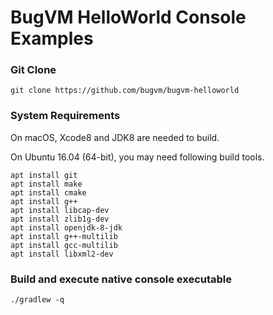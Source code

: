 # BugVM HelloWorld Console Examples

### Git Clone

```
git clone https://github.com/bugvm/bugvm-helloworld
```

### System Requirements

On macOS, Xcode8 and JDK8 are needed to build.

On Ubuntu 16.04 (64-bit), you may need following build tools.

 ```
 apt install git
 apt install make
 apt install cmake
 apt install g++
 apt install libcap-dev
 apt install zlib1g-dev
 apt install openjdk-8-jdk
 apt install g++-multilib
 apt install gcc-multilib
 apt install libxml2-dev
 ```

### Build and execute native console executable

```
./gradlew -q
```
